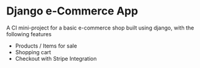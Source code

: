 # Django e-Commerce App

A CI mini-project for a basic e-commerce shop built using django, with the following features
- Products / Items for sale
- Shopping cart
- Checkout with Stripe Integration